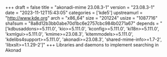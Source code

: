 +++
draft = false
title = "akonadi-mime 23.08.3-1"
version = "23.08.3-1"
date = "2023-11-12T15:43:05"
categories = ['kde5']
upstreamurl = "http://www.kde.org"
arch = "x86_64"
size = "201224"
usize = "1087716"
sha1sum = "8a8d12b3bb0abe70d1bc6e2757cbc984b0271a67"
depends = "['kdbusaddons>=5.111.0', 'kio>=5.111.0', 'kconfig>=5.111.0', 'ki18n>=5.111.0', 'kxmlgui>=5.111.0', 'kmime>=23.08.3', 'kitemmodels>=5.111.0', 'kdelibs4support>=5.111.0', 'akonadi>=23.08.3', 'shared-mime-info>=1.7-2', 'libxslt>=1.1.29-2']"
+++
Libraries and daemons to implement searching in Akonad